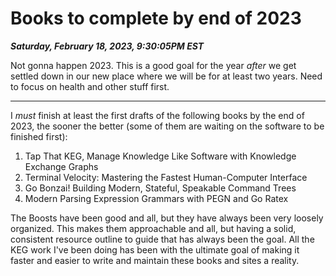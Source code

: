 # Books to complete by end of 2023

***Saturday, February 18, 2023, 9:30:05PM EST***

Not gonna happen 2023. This is a good goal for the year *after* we get settled down in our new place where we will be for at least two years. Need to focus on health and other stuff first.

----

I *must* finish at least the first drafts of the following books by the end of 2023, the sooner the better (some of them are waiting on the software to be finished first):

1.  Tap That KEG, Manage Knowledge Like Software with Knowledge Exchange Graphs
2.  Terminal Velocity: Mastering the Fastest Human-Computer Interface
3.  Go Bonzai! Building Modern, Stateful, Speakable Command Trees
4.  Modern Parsing Expression Grammars with PEGN and Go Ratex

The Boosts have been good and all, but they have always been very loosely organized. This makes them approachable and all, but having a solid, consistent resource outline to guide that has always been the goal. All the KEG work I've been doing has been with the ultimate goal of making it faster and easier to write and maintain these books and sites a reality.

